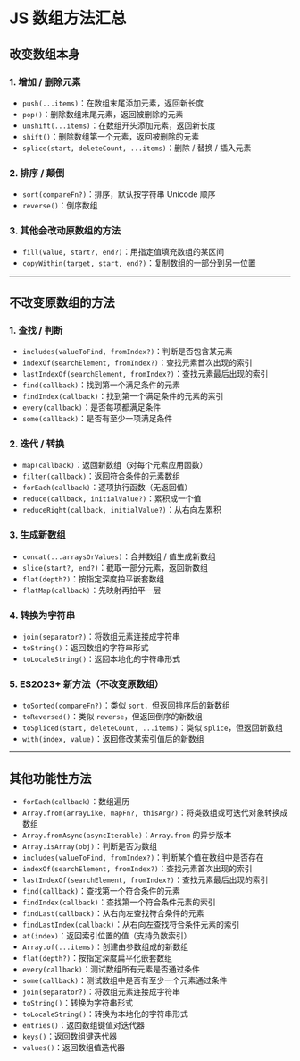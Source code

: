 # JS 数组方法汇总

## 改变数组本身

### 1. 增加 / 删除元素
- `push(...items)`：在数组末尾添加元素，返回新长度
- `pop()`：删除数组末尾元素，返回被删除的元素
- `unshift(...items)`：在数组开头添加元素，返回新长度
- `shift()`：删除数组第一个元素，返回被删除的元素
- `splice(start, deleteCount, ...items)`：删除 / 替换 / 插入元素

### 2. 排序 / 颠倒
- `sort(compareFn?)`：排序，默认按字符串 Unicode 顺序
- `reverse()`：倒序数组

### 3. 其他会改动原数组的方法
- `fill(value, start?, end?)`：用指定值填充数组的某区间
- `copyWithin(target, start, end?)`：复制数组的一部分到另一位置

---

## 不改变原数组的方法

### 1. 查找 / 判断
- `includes(valueToFind, fromIndex?)`：判断是否包含某元素
- `indexOf(searchElement, fromIndex?)`：查找元素首次出现的索引
- `lastIndexOf(searchElement, fromIndex?)`：查找元素最后出现的索引
- `find(callback)`：找到第一个满足条件的元素
- `findIndex(callback)`：找到第一个满足条件的元素的索引
- `every(callback)`：是否每项都满足条件
- `some(callback)`：是否有至少一项满足条件

### 2. 迭代 / 转换
- `map(callback)`：返回新数组（对每个元素应用函数）
- `filter(callback)`：返回符合条件的元素数组
- `forEach(callback)`：逐项执行函数（无返回值）
- `reduce(callback, initialValue?)`：累积成一个值
- `reduceRight(callback, initialValue?)`：从右向左累积

### 3. 生成新数组
- `concat(...arraysOrValues)`：合并数组 / 值生成新数组
- `slice(start?, end?)`：截取一部分元素，返回新数组
- `flat(depth?)`：按指定深度拍平嵌套数组
- `flatMap(callback)`：先映射再拍平一层

### 4. 转换为字符串
- `join(separator?)`：将数组元素连接成字符串
- `toString()`：返回数组的字符串形式
- `toLocaleString()`：返回本地化的字符串形式

### 5. ES2023+ 新方法（不改变原数组）
- `toSorted(compareFn?)`：类似 `sort`，但返回排序后的新数组
- `toReversed()`：类似 `reverse`，但返回倒序的新数组
- `toSpliced(start, deleteCount, ...items)`：类似 `splice`，但返回新数组
- `with(index, value)`：返回修改某索引值后的新数组

---

## 其他功能性方法
- `forEach(callback)`：数组遍历
- `Array.from(arrayLike, mapFn?, thisArg?)`：将类数组或可迭代对象转换成数组
- `Array.fromAsync(asyncIterable)`：`Array.from` 的异步版本
- `Array.isArray(obj)`：判断是否为数组
- `includes(valueToFind, fromIndex?)`：判断某个值在数组中是否存在
- `indexOf(searchElement, fromIndex?)`：查找元素首次出现的索引
- `lastIndexOf(searchElement, fromIndex?)`：查找元素最后出现的索引
- `find(callback)`：查找第一个符合条件的元素
- `findIndex(callback)`：查找第一个符合条件元素的索引
- `findLast(callback)`：从右向左查找符合条件的元素
- `findLastIndex(callback)`：从右向左查找符合条件元素的索引
- `at(index)`：返回索引位置的值（支持负数索引）
- `Array.of(...items)`：创建由参数组成的新数组
- `flat(depth?)`：按指定深度扁平化嵌套数组
- `every(callback)`：测试数组所有元素是否通过条件
- `some(callback)`：测试数组中是否有至少一个元素通过条件
- `join(separator?)`：将数组元素连接成字符串
- `toString()`：转换为字符串形式
- `toLocaleString()`：转换为本地化的字符串形式
- `entries()`：返回数组键值对迭代器
- `keys()`：返回数组键迭代器
- `values()`：返回数组值迭代器

